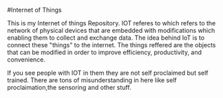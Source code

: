 #Internet of Things

This is my Internet of things Repository.
IOT referes to which refers to the network of physical devices that are embedded with modifications which enabling them to collect and exchange data.
The idea behind IoT is to connect these "things" to the internet.
The things reffered are the objects that can be modified in order to improve efficiency, productivity, and convenience.

If you see people with IOT in them they are not self proclaimed but self trained.
There are tons of misunderstanding in here like self proclaimation,the sensoring and other stuff.
